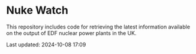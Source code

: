 # Nuke Watch

This repository includes code for retrieving the latest information available on the output of EDF nuclear power plants in the UK.

Last updated: 2024-10-08 17:09